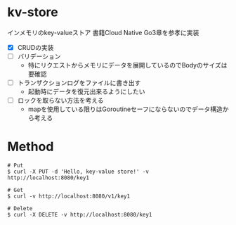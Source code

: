 # kv-store
インメモリのkey-valueストア
書籍Cloud Native Go3章を参孝に実装
- [x] CRUDの実装
- [ ] バリデーション
    - 特にリクエストからメモリにデータを展開しているのでBodyのサイズは要確認
- [ ] トランザクションログをファイルに書き出す
  - 起動時にデータを復元出来るようにしたい
- [ ] ロックを取らない方法を考える
  - mapを使用している限りはGoroutineセーフにならないのでデータ構造から考える

# Method
```shell
# Put
$ curl -X PUT -d 'Hello, key-value store!' -v http://localhost:8080/key1

# Get
$ curl -v http://localhost:8080/v1/key1

# Delete
$ curl -X DELETE -v http://localhost:8080/key1
```
